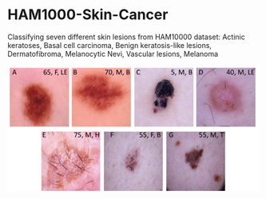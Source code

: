 # HAM1000-Skin-Cancer
Classifying seven different skin lesions from HAM10000 dataset: Actinic keratoses, Basal cell carcinoma, Benign keratosis-like lesions, Dermatofibroma, Melanocytic Nevi, Vascular lesions, Melanoma 
 
 
![alt text](1.png)
